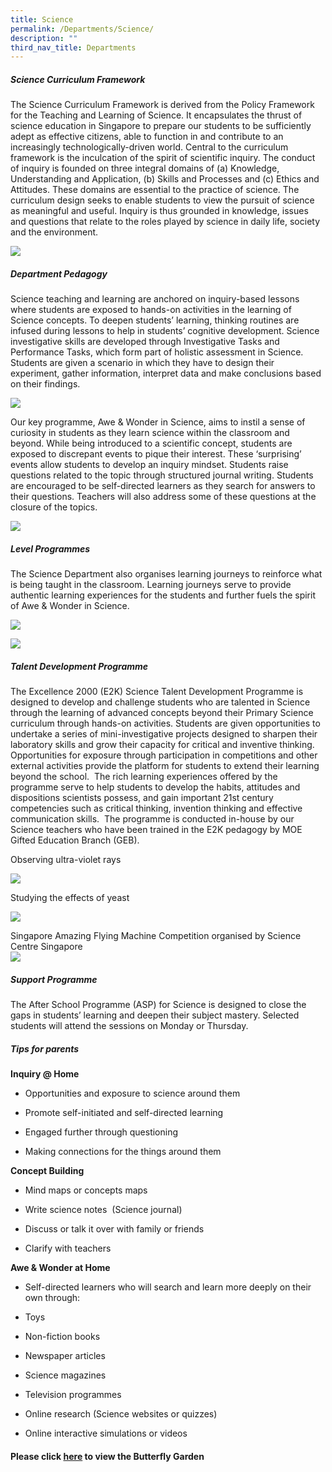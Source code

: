 ```yaml
---
title: Science
permalink: /Departments/Science/
description: ""
third_nav_title: Departments
---
```

##### **Science Curriculum Framework**

  

The Science Curriculum Framework is derived from the Policy Framework for the Teaching and Learning of Science. It encapsulates the thrust of science education in Singapore to prepare our students to be sufficiently adept as effective citizens, able to function in and contribute to an increasingly technologically-driven world. Central to the curriculum framework is the inculcation of the spirit of scientific inquiry. The conduct of inquiry is founded on three integral domains of (a) Knowledge, Understanding and Application, (b) Skills and Processes and (c) Ethics and Attitudes. These domains are essential to the practice of science. The curriculum design seeks to enable students to view the pursuit of science as meaningful and useful. Inquiry is thus grounded in knowledge, issues and questions that relate to the roles played by science in daily life, society and the environment.  

  

![](/images/Our%20Curriculum/Departments/Science/S1.png)  


  

##### **Department Pedagogy**

  

Science teaching and learning are anchored on inquiry-based lessons where students are exposed to hands-on activities in the learning of Science concepts. To deepen students’ learning, thinking routines are infused during lessons to help in students’ cognitive development. Science investigative skills are developed through Investigative Tasks and Performance Tasks, which form part of holistic assessment in Science. Students are given a scenario in which they have to design their experiment, gather information, interpret data and make conclusions based on their findings.  

![](/images/Our%20Curriculum/Departments/Science/S2.png)

Our key programme, Awe & Wonder in Science, aims to instil a sense of curiosity in students as they learn science within the classroom and beyond. While being introduced to a scientific concept, students are exposed to discrepant events to pique their interest. These ‘surprising’ events allow students to develop an inquiry mindset. Students raise questions related to the topic through structured journal writing. Students are encouraged to be self-directed learners as they search for answers to their questions. Teachers will also address some of these questions at the closure of the topics.  

![](/images/Our%20Curriculum/Departments/Science/S3.png)  

##### **Level Programmes**

  

The Science Department also organises learning journeys to reinforce what is being taught in the classroom. Learning journeys serve to provide authentic learning experiences for the students and further fuels the spirit of Awe & Wonder in Science. 

![](/images/Our%20Curriculum/Departments/Science/S4.png)

![](/images/Our%20Curriculum/Departments/Science/S5.png)

##### **Talent Development Programme**

  

The Excellence 2000 (E2K) Science Talent Development Programme is designed to develop and challenge students who are talented in Science through the learning of advanced concepts beyond their Primary Science curriculum through hands-on activities. Students are given opportunities to undertake a series of mini-investigative projects designed to sharpen their laboratory skills and grow their capacity for critical and inventive thinking.  Opportunities for exposure through participation in competitions and other external activities provide the platform for students to extend their learning beyond the school.  The rich learning experiences offered by the programme serve to help students to develop the habits, attitudes and dispositions scientists possess, and gain important 21st century competencies such as critical thinking, invention thinking and effective communication skills.  The programme is conducted in-house by our Science teachers who have been trained in the E2K pedagogy by MOE Gifted Education Branch (GEB).  

  

Observing ultra-violet rays

![](/images/Our%20Curriculum/Departments/Science/S6.png)  

Studying the effects of yeast  

![](/images/Our%20Curriculum/Departments/Science/S7.png) 

Singapore Amazing Flying Machine Competition organised by Science Centre Singapore  
![](/images/Our%20Curriculum/Departments/Science/S8.png)

  

##### **Support Programme**

  

The After School Programme (ASP) for Science is designed to close the gaps in students’ learning and deepen their subject mastery. Selected students will attend the sessions on Monday or Thursday.  

  

##### **Tips for parents**

**Inquiry @ Home**

* Opportunities and exposure to science around them

* Promote self-initiated and self-directed learning

* Engaged further through questioning

* Making connections for the things around them

**Concept Building**

* Mind maps or concepts maps

* Write science notes  (Science journal)

* Discuss or talk it over with family or friends

* Clarify with teachers

**Awe & Wonder at Home**

* Self-directed learners who will search and learn more deeply on their own through:

* Toys

* Non-fiction books

* Newspaper articles

* Science magazines

* Television programmes

* Online research (Science websites or quizzes)

* Online interactive simulations or videos

####  **Please click [here](/butterfly-garden/Butterfly-Garden/) to view the Butterfly Garden**